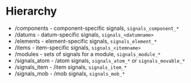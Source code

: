 # Hierarchy

- /components - component-specific signals, `signals_component_*`
- /datums - datum-specific signals, `signals_<datumname>`
- /elements - element-specific signals, `signals_element_*`
- /items - item-specific signals, `signals_<itemname>`
- /modules - sets of signals for a module, `signals_module_*`
- /signals_atom - /atom signals, `signals_atom_*` or `signals_movable_*`
- /signals_item - /item signals, `signals_item_*`
- /signals_mob - /mob signals, `signals_mob_*`

